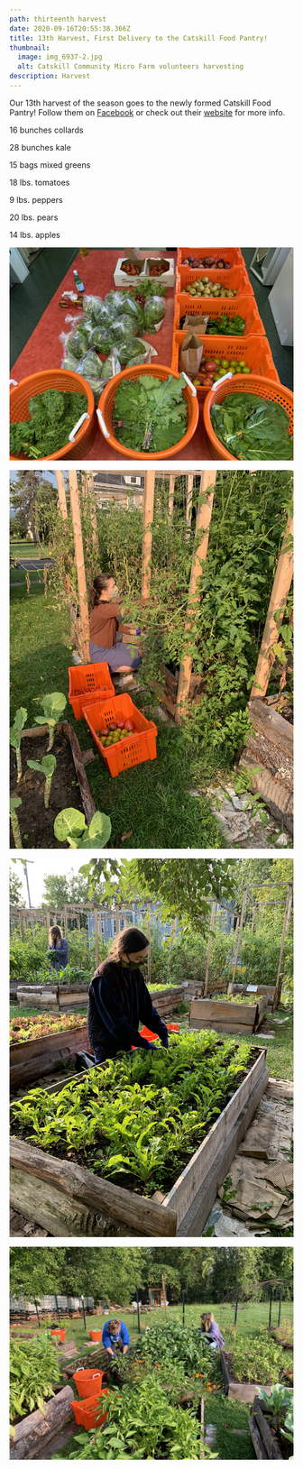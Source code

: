 ```yaml
---
path: thirteenth harvest
date: 2020-09-16T20:55:38.366Z
title: 13th Harvest, First Delivery to the Catskill Food Pantry!
thumbnail:
  image: img_6937-2.jpg
  alt: Catskill Community Micro Farm volunteers harvesting
description: Harvest
---
```

Our 13th harvest of the season goes to the newly formed Catskill Food Pantry! Follow them on [Facebook](https://www.facebook.com/catskillfoodpantry) or check out their [website](http://catskillfoodpantry.org) for more info.

16 bunches collards

28 bunches kale

15 bags mixed greens

18 lbs. tomatoes

9 lbs. peppers

20 lbs. pears

14 lbs. apples

![Catskill Community Micro Farm Catskill Food Pantry donation](img_6942.jpg "Food Pantry Donation")

![Catskill Community Micro Farm volunteer harvesting tomatoes](img_6930.jpg "Tomatoes")

![Catskill Community Micro Farm volunteer harvesting micro greens](img_6932-.jpg "Micro Greens")

![Catskill Community Micro Farm volunteer harvesting peppers](img_6928.jpg "Harvesting Peppers")